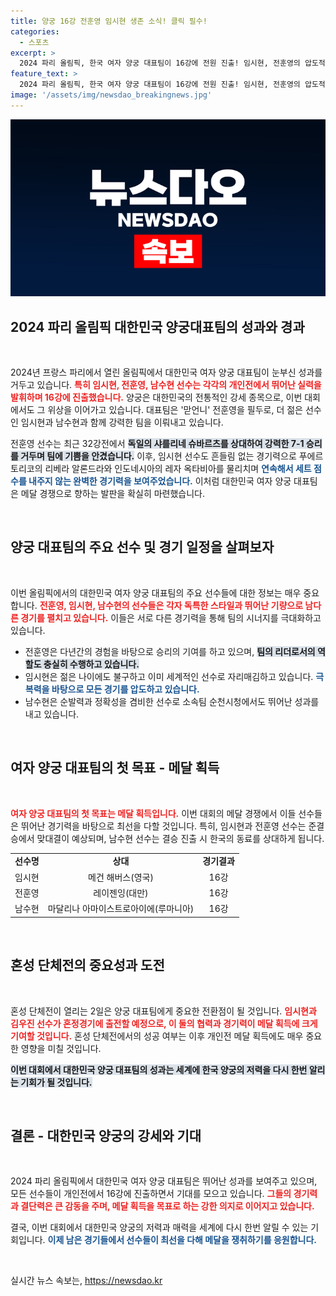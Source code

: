 ```yaml
---
title: 양궁 16강 전훈영 임시현 생존 소식! 클릭 필수!
categories:
  - 스포츠
excerpt: >
  2024 파리 올림픽, 한국 여자 양궁 대표팀이 16강에 전원 진출! 임시현, 전훈영의 압도적 승리로 메달 경쟁 본격화. 혼성 단체전에서 2관왕 도전도 주목받고 있다! 클릭하고 자세한 내용을 확인해보세요!
feature_text: >
  2024 파리 올림픽, 한국 여자 양궁 대표팀이 16강에 전원 진출! 임시현, 전훈영의 압도적 승리로 메달 경쟁 본격화. 혼성 단체전에서 2관왕 도전도 주목받고 있다! 클릭하고 자세한 내용을 확인해보세요!
image: '/assets/img/newsdao_breakingnews.jpg'
---
```


<p><img src="/assets/img/newsdao_breakingnews.jpg" alt="cryptoinkorea 속보" /></p>

<h2 data-ke-size="size26">2024 파리 올림픽 대한민국 양궁대표팀의 성과와 경과</h2>

<p data-ke-size="size16">&nbsp;</p>

<p data-ke-size="size16">2024년 프랑스 파리에서 열린 올림픽에서 대한민국 여자 양궁 대표팀이 눈부신 성과를 거두고 있습니다. <b><span style="color: #ee2323;">특히 임시현, 전훈영, 남수현 선수는 각각의 개인전에서 뛰어난 실력을 발휘하며 16강에 진출했습니다.</span></b> 양궁은 대한민국의 전통적인 강세 종목으로, 이번 대회에서도 그 위상을 이어가고 있습니다. 대표팀은 '맏언니' 전훈영을 필두로, 더 젊은 선수인 임시현과 남수현과 함께 강력한 팀을 이뤄내고 있습니다.</p>

<p data-ke-size="size16">전훈영 선수는 최근 32강전에서 <b><span style="background-color: #21538527;">독일의 샤를리네 슈바르츠를 상대하여 강력한 7-1 승리를 거두며 팀에 기쁨을 안겼습니다.</span></b> 이후, 임시현 선수도 흔들림 없는 경기력으로 푸에르토리코의 리베라 알론드라와 인도네시아의 레자 옥타비아를 물리치며 <b><span style="color: #1a5490;">연속해서 세트 점수를 내주지 않는 완벽한 경기력을 보여주었습니다.</span></b> 이처럼 대한민국 여자 양궁 대표팀은 메달 경쟁으로 향하는 발판을 확실히 마련했습니다.</p>

<p data-ke-size="size16">&nbsp;</p>

<h2 data-ke-size="size26">양궁 대표팀의 주요 선수 및 경기 일정을 살펴보자</h2>

<p data-ke-size="size16">&nbsp;</p>

<p data-ke-size="size16">이번 올림픽에서의 대한민국 여자 양궁 대표팀의 주요 선수들에 대한 정보는 매우 중요합니다. <b><span style="color: #ee2323;">전훈영, 임시현, 남수현의 선수들은 각자 독특한 스타일과 뛰어난 기량으로 남다른 경기를 펼치고 있습니다.</span></b> 이들은 서로 다른 경기력을 통해 팀의 시너지를 극대화하고 있습니다. </p>

<ul>
<li>전훈영은 다년간의 경험을 바탕으로 승리의 기여를 하고 있으며, <b><span style="background-color: #21538527;">팀의 리더로서의 역할도 충실히 수행하고 있습니다.</span></b></li>
<li>임시현은 젊은 나이에도 불구하고 이미 세계적인 선수로 자리매김하고 있습니다. <b><span style="color: #1a5490;">극복력을 바탕으로 모든 경기를 압도하고 있습니다.</span></b></li>
<li>남수현은 순발력과 정확성을 겸비한 선수로 소속팀 순천시청에서도 뛰어난 성과를 내고 있습니다.</li>
</ul>

<p data-ke-size="size16">&nbsp;</p>

<h2 data-ke-size="size26">여자 양궁 대표팀의 첫 목표 - 메달 획득</h2>

<p data-ke-size="size16">&nbsp;</p>

<p data-ke-size="size16"><b><span style="color: #ee2323;">여자 양궁 대표팀의 첫 목표는 메달 획득입니다.</span></b> 이번 대회의 메달 경쟁에서 이들 선수들은 뛰어난 경기력을 바탕으로 최선을 다할 것입니다. 특히, 임시현과 전훈영 선수는 준결승에서 맞대결이 예상되며, 남수현 선수는 결승 진출 시 한국의 동료를 상대하게 됩니다.</p>

<table style="width: 100%; border-collase: collapse;">
<tr>
<td style="text-align: center; height: 17px;"><b>선수명</b></td>
<td style="text-align: center; height: 17px;"><b>상대</b></td>
<td style="text-align: center; height: 17px;"><b>경기결과</b></td>
</tr>
<tr>
<td style="text-align: center; height: 17px;">임시현</td>
<td style="text-align: center; height: 17px;">메건 해버스(영국)</td>
<td style="text-align: center; height: 17px;">16강</td>
</tr>
<tr>
<td style="text-align: center; height: 17px;">전훈영</td>
<td style="text-align: center; height: 17px;">레이젠잉(대만)</td>
<td style="text-align: center; height: 17px;">16강</td>
</tr>
<tr>
<td style="text-align: center; height: 17px;">남수현</td>
<td style="text-align: center; height: 17px;">마달리나 아마이스트로아이에(루마니아)</td>
<td style="text-align: center; height: 17px;">16강</td>
</tr>
</table>

<p data-ke-size="size16">&nbsp;</p>

<h2 data-ke-size="size26">혼성 단체전의 중요성과 도전</h2>

<p data-ke-size="size16">&nbsp;</p>

<p data-ke-size="size16">혼성 단체전이 열리는 2일은 양궁 대표팀에게 중요한 전환점이 될 것입니다. <b><span style="color: #ee2323;">임시현과 김우진 선수가 혼정경기에 출전할 예정으로, 이 둘의 협력과 경기력이 메달 획득에 크게 기여할 것입니다.</span></b> 혼성 단체전에서의 성공 여부는 이후 개인전 메달 획득에도 매우 중요한 영향을 미칠 것입니다.</p>

<p data-ke-size="size16"><b><span style="background-color: #21538527;">이번 대회에서 대한민국 양궁 대표팀의 성과는 세계에 한국 양궁의 저력을 다시 한번 알리는 기회가 될 것입니다.</span></b></p>

<p data-ke-size="size16">&nbsp;</p>

<h2 data-ke-size="size26">결론 - 대한민국 양궁의 강세와 기대</h2>

<p data-ke-size="size16">&nbsp;</p>

<p data-ke-size="size16">2024 파리 올림픽에서 대한민국 여자 양궁 대표팀은 뛰어난 성과를 보여주고 있으며, 모든 선수들이 개인전에서 16강에 진출하면서 기대를 모으고 있습니다. <b><span style="color: #ee2323;">그들의 경기력과 결단력은 큰 감동을 주며, 메달 획득을 목표로 하는 강한 의지로 이어지고 있습니다.</span></b></p>

<p data-ke-size="size16">결국, 이번 대회에서 대한민국 양궁의 저력과 매력을 세계에 다시 한번 알릴 수 있는 기회입니다. <b><span style="color: #1a5490;">이제 남은 경기들에서 선수들이 최선을 다해 메달을 쟁취하기를 응원합니다.</span></b></p>

<p data-ke-size="size16">&nbsp;</p>
실시간 뉴스 속보는, <a href="https://newsdao.kr" rel="dofollow">https://newsdao.kr</a>


